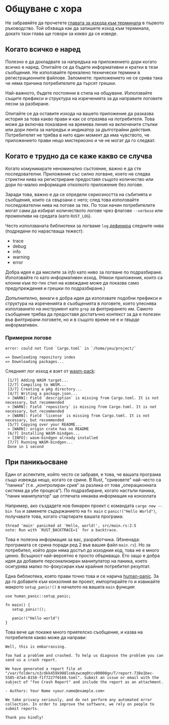 # Общуване с хора

Не забравяйте да прочетете [главата за изхода към терминала][output]
в първото ръководство.
Той обхваща как да запишете изход към терминала,
докато тази глава ще говори за _какво_ да се изведе.

[output]: ../tutorial/output.html

## Когато всичко е наред

Полезно е да докладвате за напредъка на приложението
дори когато всичко е наред.
Опитайте се да бъдете информативни и кратки в тези съобщения.
Не използвайте прекалено технически термини в регистрационните файлове.
Запомнете:
приложението не се срива
така че няма причина потребителите да търсят грешки.

Най-важното,
бъдете постоянни в стила на общуване.
Използвайте същите префикси и структура на изреченията
за да направите логовете лесни за разбиране.

Опитайте се да оставите изхода на вашето приложение да разказва история
за това какво прави
и как се отразява на потребителя.
Това може да включва показване на времева линия на включените стъпки
или дори лента за напредък и индикатор за дълготрайни действия.
Потребителят не трябва в нито един момент
да има чувството, че приложението прави нещо мистериозно
и че не могат да го следват.

## Когато е трудно да се каже какво се случва

Когато комуникирате неноминално състояние, важно е да сте последователни.
Приложение със силно логване, което не следва стриктни нива на регистриране
предоставя същото количество или дори по-малко информация
отколкото приложение без логове.

Заради това,
важно е да се определи сериозността на събитията
и съобщения, които са свързани с него;
след това използвайте последователни нива на логове за тях.
По този начин потребителите могат сами да избират количеството логове
чрез флагове `--verbose`
или променливи на средата (като `RUST_LOG`).

Често използваната библиотеки за логваме `log`
[дефинира][log-levels] следните нива
(подредени по нарастваща тежест):

- trace
- debug
- info
- warning
- error

Добра идея е да мислите за _info_ като ниво за логване по подразбиране.
Използвайте го като информативен изход.
(Някои приложения, които са клонни към по-тих стил на извеждане
може да показва само предупреждения и грешки по подразбиране.)

Допълнително,
винаги е добра идея да използвате подобни префикси
и структура на изреченията в съобщенията в логовете,
което улеснява използването на инструмент като `grep` за филтрирането им.
Самото съобщение трябва да предоставя достатъчно контекст
за да е полезен във филтрирани логовете,
но и в същото време не е и _твърде_ информативен.

[log-levels]: https://docs.rs/log/0.4.4/log/enum.Level.html

### Примерни логове

```console
error: could not find `Cargo.toml` in `/home/you/project/`
```

```console
=> Downloading repository index
=> Downloading packages...
```

Следният лог изход е взет от [wasm-pack]:

```console
 [1/7] Adding WASM target...
 [2/7] Compiling to WASM...
 [3/7] Creating a pkg directory...
 [4/7] Writing a package.json...
 > [WARN]: Field `description` is missing from Cargo.toml. It is not necessary, but recommended
 > [WARN]: Field `repository` is missing from Cargo.toml. It is not necessary, but recommended
 > [WARN]: Field `license` is missing from Cargo.toml. It is not necessary, but recommended
 [5/7] Copying over your README...
 > [WARN]: origin crate has no README
 [6/7] Installing WASM-bindgen...
 > [INFO]: wasm-bindgen already installed
 [7/7] Running WASM-bindgen...
 Done in 1 second
```

## При паникьосване

Един от аспектите, който често се забравя, е това, че
вашата програма също извежда нещо, когато се срине.
В Rust, "сривовете" най-често са "паника"
(т.е. „контролиран срив“
за разлика от това „операционната система да убе процеса“).
По подразбиране,
когато настъпи паника,
"паник манипулатор" ще отпечата някаква информация на конзолата

Например,
ако създадете нов бинарен проект
с командата `cargo new --bin foo`
и заменете съдържанието на `fn main` с `panic!("Hello World")`,
получавате това, когато стартирате вашата програма:

```console
thread 'main' panicked at 'Hello, world!', src/main.rs:2:5
note: Run with `RUST_BACKTRACE=1` for a backtrace.
```

Това е полезна информация за вас, разработчика.
(Изненада: програмата се срина поради ред 2 във вашия файл `main.rs`).
Но за потребител, който дори няма достъп до изходния код,
това не е много ценно.
Всъщност най-вероятно е просто объркващо.
Ето защо е добра идея да добавите персонализиран манипулатор на паника,
което осигурява малко по-фокусиран към крайния потребител резултат.

Една библиотека, която прави точно това и се нарича [human-panic].
За да го добавите към конзолния ви проект,
импортирайте го
и извикайте макрото `setup_panic!()`
в началото на вашата `main` функция:

```rust,ignore
use human_panic::setup_panic;

fn main() {
   setup_panic!();

   panic!("Hello world")
}
```

Това вече ще покаже много приятелско съобщение,
и казва на потребителя какво може да направи:

```console
Well, this is embarrassing.

foo had a problem and crashed. To help us diagnose the problem you can send us a crash report.

We have generated a report file at "/var/folders/n3/dkk459k908lcmkzwcmq0tcv00000gn/T/report-738e1bec-5585-47a4-8158-f1f7227f0168.toml". Submit an issue or email with the subject of "foo Crash Report" and include the report as an attachment.

- Authors: Your Name <your.name@example.com>

We take privacy seriously, and do not perform any automated error collection. In order to improve the software, we rely on people to submit reports.

Thank you kindly!
```

[human-panic]: https://crates.io/crates/human-panic
[wasm-pack]: https://crates.io/crates/wasm-pack

